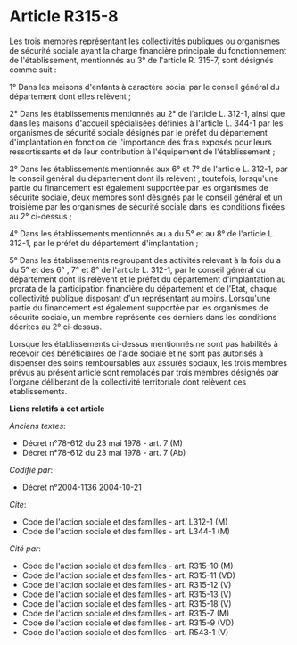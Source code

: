 # Article R315-8

Les trois membres représentant les collectivités publiques ou organismes de sécurité sociale ayant la charge financière
principale du fonctionnement de l'établissement, mentionnés au 3° de l'article R. 315-7, sont désignés comme suit :

1° Dans les maisons d'enfants à caractère social par le conseil général du département dont elles relèvent ;

2° Dans les établissements mentionnés au 2° de l'article L. 312-1, ainsi que dans les maisons d'accueil spécialisées définies
à l'article L. 344-1 par les organismes de sécurité sociale désignés par le préfet du département d'implantation en fonction
de l'importance des frais exposés pour leurs ressortissants et de leur contribution à l'équipement de l'établissement ;

3° Dans les établissements mentionnés aux 6° et 7° de l'article L. 312-1, par le conseil général du département dont ils
relèvent ; toutefois, lorsqu'une partie du financement est également supportée par les organismes de sécurité sociale, deux
membres sont désignés par le conseil général et un troisième par les organismes de sécurité sociale dans les conditions
fixées au 2° ci-dessus ;

4° Dans les établissements mentionnés au a du 5° et au 8° de l'article L. 312-1, par le préfet du département
d'implantation ;

5° Dans les établissements regroupant des activités relevant à la fois du a du 5° et des 6° , 7° et 8° de l'article L. 312-1,
par le conseil général du département dont ils relèvent et le préfet du département d'implantation au prorata de la
participation financière du département et de l'Etat, chaque collectivité publique disposant d'un représentant au moins.
Lorsqu'une partie du financement est également supportée par les organismes de sécurité sociale, un membre représente ces
derniers dans les conditions décrites au 2° ci-dessus.

Lorsque les établissements ci-dessus mentionnés ne sont pas habilités à recevoir des bénéficiaires de l'aide sociale et ne
sont pas autorisés à dispenser des soins remboursables aux assurés sociaux, les trois membres prévus au présent article sont
remplacés par trois membres désignés par l'organe délibérant de la collectivité territoriale dont relèvent ces
établissements.

**Liens relatifs à cet article**

_Anciens textes_:

  - Décret n°78-612 du 23 mai 1978 - art. 7 (M)
  - Décret n°78-612 du 23 mai 1978 - art. 7 (Ab)

_Codifié par_:

  - Décret n°2004-1136 2004-10-21

_Cite_:

  - Code de l'action sociale et des familles - art. L312-1 (M)
  - Code de l'action sociale et des familles - art. L344-1 (M)

_Cité par_:

  - Code de l'action sociale et des familles - art. R315-10 (M)
  - Code de l'action sociale et des familles - art. R315-11 (VD)
  - Code de l'action sociale et des familles - art. R315-12 (V)
  - Code de l'action sociale et des familles - art. R315-13 (V)
  - Code de l'action sociale et des familles - art. R315-18 (V)
  - Code de l'action sociale et des familles - art. R315-7 (M)
  - Code de l'action sociale et des familles - art. R315-9 (VD)
  - Code de l'action sociale et des familles - art. R543-1 (V)
